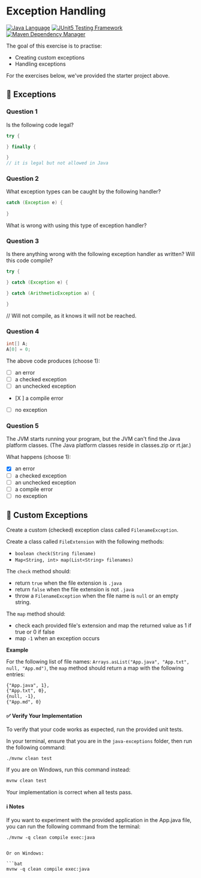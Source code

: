 # Exception Handling

[![Java Language](https://img.shields.io/badge/PLATFORM-OpenJDK-3A75B0.svg?style=for-the-badge)][1]
[![JUnit5 Testing Framework](https://img.shields.io/badge/testing%20framework-JUnit5-26A162.svg?style=for-the-badge)][2]
[![Maven Dependency Manager](https://img.shields.io/badge/dependency%20manager-Maven-AA215A.svg?style=for-the-badge)][3]

The goal of this exercise is to practise:
- Creating custom exceptions
- Handling exceptions

For the exercises below, we've provided the starter project above.

## :pushpin: Exceptions

### Question 1

Is the following code legal?

```java
try {

} finally {

}
// it is legal but not allowed in Java
```

### Question 2

What exception types can be caught by the following handler?
```java
catch (Exception e) {
    
}
```

What is wrong with using this type of exception handler?

### Question 3

Is there anything wrong with the following exception handler as written? Will this code compile?

```java
try {

} catch (Exception e) {

} catch (ArithmeticException a) {

}
```
// Will not compile, as it knows it will not be reached.
### Question 4

```java
int[] A; 
A[0] = 0;
```

The above code produces (choose 1):

- [ ] an error 
- [ ] a checked exception
- [ ] an unchecked exception
- [X ] a compile error 
- [ ] no exception

### Question 5

The JVM starts running your program, but the JVM can't find the Java platform classes. 
(The Java platform classes reside in classes.zip or rt.jar.)

What happens (choose 1):

- [X] an error 
- [ ] a checked exception 
- [ ] an unchecked exception
- [ ] a compile error
- [ ] no exception

## :pushpin: Custom Exceptions

Create a custom (checked) exception class called `FilenameException`.

Create a class called `FileExtension` with the following methods:

- `boolean check(String filename)`
- `Map<String, int> map(List<String> filenames)`

The `check` method should:
- return `true` when the file extension is `.java`
- return `false` when the file extension is not `.java`
- throw a `FilenameException` when the file name is `null` or an empty string.

The `map` method should:
- check each provided file's extension and map the returned value as 1 if true or 0 if false
- map `-1` when an exception occurs

**Example**

For the following list of file names: `Arrays.asList("App.java", "App.txt", null, "App.md")`, the `map` method should return a map with the following entries:

```txt
{"App.java", 1},
{"App.txt", 0},
{null, -1},
{"App.md", 0}
```

#### :white_check_mark: Verify Your Implementation

To verify that your code works as expected, run the provided unit tests.

In your terminal, ensure that you are in the `java-exceptions` folder, then run the following command:

```shell
./mvnw clean test
```

If you are on Windows, run this command instead:

```bat
mvnw clean test
```

Your implementation is correct when all tests pass.

#### :information_source: Notes
If you want to experiment with the provided application in the App.java file, you can run the following command from the terminal:

```shell
./mvnw -q clean compile exec:java
```
```

Or on Windows:

```bat
mvnw -q clean compile exec:java
```

[1]: https://docs.oracle.com/javase/21/docs/api/index.html
[2]: https://junit.org/junit5/
[3]: https://maven.apache.org/